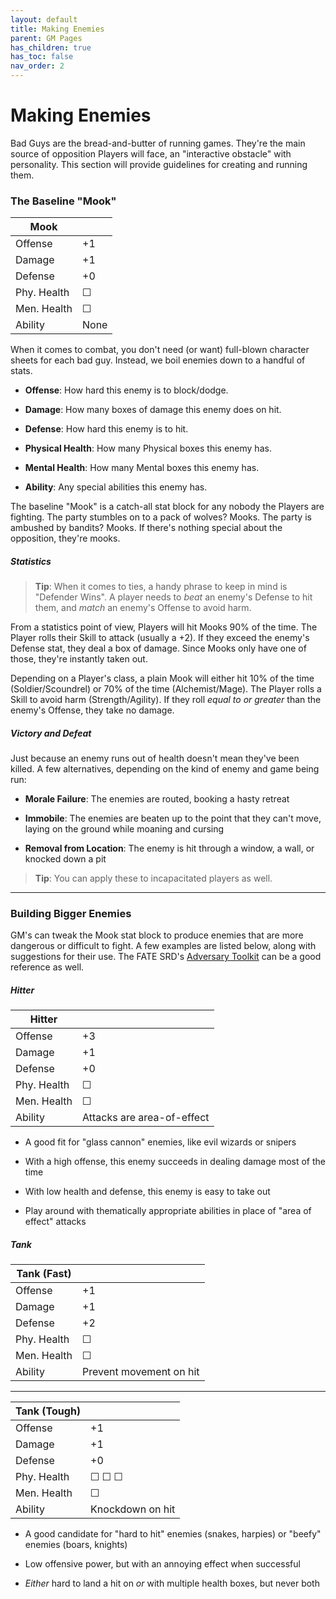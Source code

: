```yaml
---
layout: default
title: Making Enemies
parent: GM Pages
has_children: true
has_toc: false
nav_order: 2
---
```


# Making Enemies

Bad Guys are the bread-and-butter of running games. They're the main source of opposition Players will face, an "interactive obstacle" with personality. This section will provide guidelines for creating and running them.

### The Baseline "Mook"

| Mook        |      |
| ----------- | ---- |
| Offense     | +1   |
| Damage      | +1   |
| Defense     | +0   |
| Phy. Health | ☐    |
| Men. Health | ☐    |
| Ability     | None |

When it comes to combat, you don't need (or want) full-blown character sheets for each bad guy. Instead, we boil enemies down to a handful of stats.

- **Offense**: How hard this enemy is to block/dodge.

- **Damage**: How many boxes of damage this enemy does on hit.

- **Defense**: How hard this enemy is to hit.

- **Physical Health**: How many Physical boxes this enemy has.

- **Mental Health**: How many Mental boxes this enemy has.

- **Ability**: Any special abilities this enemy has.

The baseline "Mook" is a catch-all stat block for any nobody the Players are fighting. The party stumbles on to a pack of wolves? Mooks. The party is ambushed by bandits? Mooks. If there's nothing special about the opposition, they're mooks.

##### Statistics

> **Tip**: When it comes to ties, a handy phrase to keep in mind is "Defender Wins". A player needs to _beat_ an enemy's Defense to hit them, and _match_ an enemy's Offense to avoid harm.

From a statistics point of view, Players will hit Mooks 90% of the time. The Player rolls their Skill to attack (usually a +2). If they exceed the enemy's Defense stat, they deal a box of damage. Since Mooks only have one of those, they're instantly taken out.

Depending on a Player's class, a plain Mook will either hit 10% of the time (Soldier/Scoundrel) or 70% of the time (Alchemist/Mage). The Player rolls a Skill to avoid harm (Strength/Agility). If they roll _equal to or greater_ than the enemy's Offense, they take no damage.

##### Victory and Defeat

Just because an enemy runs out of health doesn't mean they've been killed. A few alternatives, depending on the kind of enemy and game being run:

- **Morale Failure**: The enemies are routed, booking a hasty retreat

- **Immobile**: The enemies are beaten up to the point that they can't move, laying on the ground while moaning and cursing

- **Removal from Location**: The enemy is hit through a window, a wall, or knocked down a pit

> **Tip**: You can apply these to incapacitated players as well.

---

### Building Bigger Enemies

GM's can tweak the Mook stat block to produce enemies that are more dangerous or difficult to fight. A few examples are listed below, along with suggestions for their use. The FATE SRD's [Adversary Toolkit](https://fate-srd.com/fate-adversary-toolkit/types-adversaries#enemies) can be a good reference as well.

##### Hitter

| Hitter      |                            |
| ----------- | -------------------------- |
| Offense     | +3                         |
| Damage      | +1                         |
| Defense     | +0                         |
| Phy. Health | ☐                          |
| Men. Health | ☐                          |
| Ability     | Attacks are area-of-effect |

- A good fit for "glass cannon" enemies, like evil wizards or snipers

- With a high offense, this enemy succeeds in dealing damage most of the time

- With low health and defense, this enemy is easy to take out

- Play around with thematically appropriate abilities in place of "area of effect" attacks

##### Tank

| Tank (Fast) |                         |
| ----------- | ----------------------- |
| Offense     | +1                      |
| Damage      | +1                      |
| Defense     | +2                      |
| Phy. Health | ☐                       |
| Men. Health | ☐                       |
| Ability     | Prevent movement on hit |

---

| Tank (Tough) |                  |
| ------------ | ---------------- |
| Offense      | +1               |
| Damage       | +1               |
| Defense      | +0               |
| Phy. Health  | ☐ ☐ ☐            |
| Men. Health  | ☐                |
| Ability      | Knockdown on hit |

- A good candidate for "hard to hit" enemies (snakes, harpies) or "beefy" enemies (boars, knights)

- Low offensive power, but with an annoying effect when successful

- _Either_ hard to land a hit on _or_ with multiple health boxes, but never both
